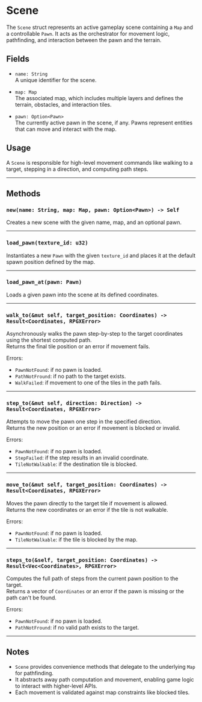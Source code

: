 
# Scene

The `Scene` struct represents an active gameplay scene containing a `Map` and a controllable `Pawn`. It acts as the orchestrator for movement logic, pathfinding, and interaction between the pawn and the terrain.

## Fields

- `name: String`  
  A unique identifier for the scene.

- `map: Map`  
  The associated map, which includes multiple layers and defines the terrain, obstacles, and interaction tiles.

- `pawn: Option<Pawn>`  
  The currently active pawn in the scene, if any. Pawns represent entities that can move and interact with the map.

## Usage

A `Scene` is responsible for high-level movement commands like walking to a target, stepping in a direction, and computing path steps.

---

## Methods

### `new(name: String, map: Map, pawn: Option<Pawn>) -> Self`

Creates a new scene with the given name, map, and an optional pawn.

---

### `load_pawn(texture_id: u32)`

Instantiates a new `Pawn` with the given `texture_id` and places it at the default spawn position defined by the map.

---

### `load_pawn_at(pawn: Pawn)`

Loads a given pawn into the scene at its defined coordinates.

---

### `walk_to(&mut self, target_position: Coordinates) -> Result<Coordinates, RPGXError>`

Asynchronously walks the pawn step-by-step to the target coordinates using the shortest computed path.  
Returns the final tile position or an error if movement fails.

Errors:
- `PawnNotFound`: if no pawn is loaded.
- `PathNotFround`: if no path to the target exists.
- `WalkFailed`: if movement to one of the tiles in the path fails.

---

### `step_to(&mut self, direction: Direction) -> Result<Coordinates, RPGXError>`

Attempts to move the pawn one step in the specified direction.  
Returns the new position or an error if movement is blocked or invalid.

Errors:
- `PawnNotFound`: if no pawn is loaded.
- `StepFailed`: if the step results in an invalid coordinate.
- `TileNotWalkable`: if the destination tile is blocked.

---

### `move_to(&mut self, target_position: Coordinates) -> Result<Coordinates, RPGXError>`

Moves the pawn directly to the target tile if movement is allowed.  
Returns the new coordinates or an error if the tile is not walkable.

Errors:
- `PawnNotFound`: if no pawn is loaded.
- `TileNotWalkable`: if the tile is blocked by the map.

---

### `steps_to(&self, target_position: Coordinates) -> Result<Vec<Coordinates>, RPGXError>`

Computes the full path of steps from the current pawn position to the target.  
Returns a vector of `Coordinates` or an error if the pawn is missing or the path can't be found.

Errors:
- `PawnNotFound`: if no pawn is loaded.
- `PathNotFround`: if no valid path exists to the target.

---

## Notes

- `Scene` provides convenience methods that delegate to the underlying `Map` for pathfinding.
- It abstracts away path computation and movement, enabling game logic to interact with higher-level APIs.
- Each movement is validated against map constraints like blocked tiles.
